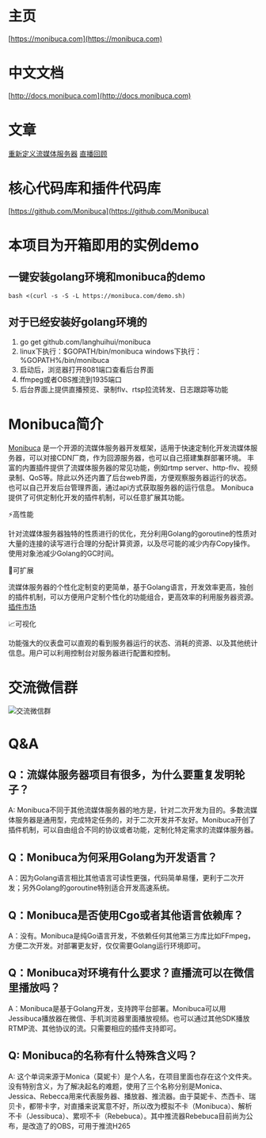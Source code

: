 # 主页

[https://monibuca.com](https://monibuca.com)

# 中文文档

[http://docs.monibuca.com](http://docs.monibuca.com)

# 文章

[重新定义流媒体服务器](https://www.infoq.cn/article/uiPl8dIuQmhipKb3q3Tz)
[直播回顾](https://live.oschina.net/detail/l_5ec359168fca5_6CA0rArq/4?fromH5=true)

# 核心代码库和插件代码库

[https://github.com/Monibuca](https://github.com/Monibuca)


# 本项目为开箱即用的实例demo

## 一键安装golang环境和monibuca的demo

```
bash <(curl -s -S -L https://monibuca.com/demo.sh) 
```

## 对于已经安装好golang环境的

1. go get github.com/langhuihui/monibuca
2. linux下执行：$GOPATH/bin/monibuca  windows下执行：%GOPATH%/bin/monibuca
3. 启动后，浏览器打开8081端口查看后台界面
4. ffmpeg或者OBS推流到1935端口
5. 后台界面上提供直播预览、录制flv、rtsp拉流转发、日志跟踪等功能

# Monibuca简介
[Monibuca](https://monibuca.com) 是一个开源的流媒体服务器开发框架，适用于快速定制化开发流媒体服务器，可以对接CDN厂商，作为回源服务器，也可以自己搭建集群部署环境。 丰富的内置插件提供了流媒体服务器的常见功能，例如rtmp server、http-flv、视频录制、QoS等。除此以外还内置了后台web界面，方便观察服务器运行的状态。 也可以自己开发后台管理界面，通过api方式获取服务器的运行信息。 Monibuca 提供了可供定制化开发的插件机制，可以任意扩展其功能。

⚡高性能
 
针对流媒体服务器独特的性质进行的优化，充分利用Golang的goroutine的性质对大量的连接的读写进行合理的分配计算资源，以及尽可能的减少内存Copy操作。使用对象池减少Golang的GC时间。
 
🔧可扩展
 
流媒体服务器的个性化定制变的更简单，基于Golang语言，开发效率更高，独创的插件机制，可以方便用户定制个性化的功能组合，更高效率的利用服务器资源。[插件市场](https://plugins.monibuca.com)
 
📈可视化
 
功能强大的仪表盘可以直观的看到服务器运行的状态、消耗的资源、以及其他统计信息。用户可以利用控制台对服务器进行配置和控制。

# 交流微信群

![交流微信群](https://monibuca.com/wechat.jpg?t=6.21)

# Q&A

## Q：流媒体服务器项目有很多，为什么要重复发明轮子？
A: Monibuca不同于其他流媒体服务器的地方是，针对二次开发为目的。多数流媒体服务器是通用型，完成特定任务的，对于二次开发并不友好。Monibuca开创了插件机制，可以自由组合不同的协议或者功能，定制化特定需求的流媒体服务器。

## Q：Monibuca为何采用Golang为开发语言？
A：因为Golang语言相比其他语言可读性更强，代码简单易懂，更利于二次开发；另外Golang的goroutine特别适合开发高速系统。

## Q：Monibuca是否使用Cgo或者其他语言依赖库？
A：没有。Monibuca是纯Go语言开发，不依赖任何其他第三方库比如FFmpeg，方便二次开发。对部署更友好，仅仅需要Golang运行环境即可。

## Q：Monibuca对环境有什么要求？直播流可以在微信里播放吗？
A：Monibuca是基于Golang开发，支持跨平台部署。Monibuca可以用Jessibuca播放器在微信、手机浏览器里面播放视频。也可以通过其他SDK播放RTMP流、其他协议的流。只需要相应的插件支持即可。

## Q: Monibuca的名称有什么特殊含义吗？
A: 这个单词来源于Monica（莫妮卡）是个人名，在项目里面也存在这个文件夹。没有特别含义，为了解决起名的难题，使用了三个名称分别是Monica、Jessica、Rebecca用来代表服务器、播放器、推流器。由于莫妮卡、杰西卡、瑞贝卡，都带卡字，对直播来说寓意不好，所以改为模拟不卡（Monibuca）、解析不卡（Jessibuca）、累呗不卡（Rebebuca）。其中推流器Rebebuca目前尚为公布，是改造了的OBS，可用于推流H265
